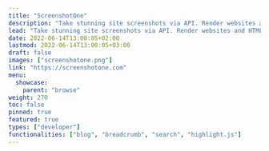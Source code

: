 ```yaml
---
title: "ScreenshotOne"
description: "Take stunning site screenshots via API. Render websites and HTML as images. Block cookie banners and ads. The API uses the latest Google Chrome for rendering and Google Cloud Platform for performance and scalability."
lead: "Take stunning site screenshots via API. Render websites and HTML as images. Block cookie banners and ads. The API uses the latest Google Chrome for rendering and Google Cloud Platform for performance and scalability."
date: 2022-06-14T13:00:05+02:00
lastmod: 2022-06-14T13:00:05+03:00
draft: false
images: ["screenshotone.png"]
link: "https://screenshotone.com"
menu:
  showcase:
    parent: "browse"
weight: 270
toc: false
pinned: true
featured: true
types: ["developer"]
functionalities: ["blog", "breadcrumb", "search", "highlight.js"]
---
```

